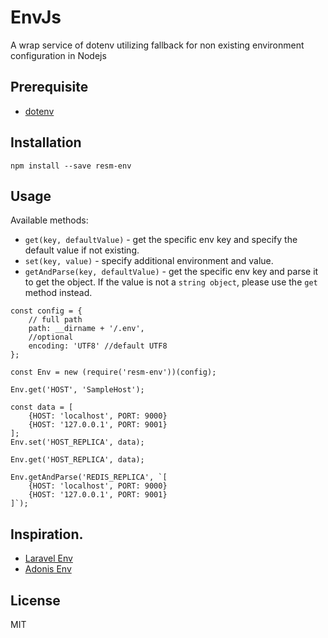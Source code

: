 # EnvJs
A wrap service of dotenv utilizing fallback for non existing environment configuration in Nodejs

## Prerequisite
- [dotenv](https://github.com/motdotla/dotenv) 

## Installation 
`npm install --save resm-env`

## Usage

Available methods:
- `get(key, defaultValue)` - get the specific env key and specify the default value if not existing.
- `set(key, value)` - specify additional environment and value.
- `getAndParse(key, defaultValue)` - get the specific env key and parse it to get the object. If the value is not a `string object`, please use the `get` method instead.

```
const config = {
    // full path
    path: __dirname + '/.env',
    //optional
    encoding: 'UTF8' //default UTF8
};

const Env = new (require('resm-env'))(config);

Env.get('HOST', 'SampleHost');

const data = [
    {HOST: 'localhost', PORT: 9000}
    {HOST: '127.0.0.1', PORT: 9001}
];
Env.set('HOST_REPLICA', data);

Env.get('HOST_REPLICA', data);

Env.getAndParse('REDIS_REPLICA', `[
    {HOST: 'localhost', PORT: 9000}
    {HOST: '127.0.0.1', PORT: 9001}
]`);
```

## Inspiration.
- [Laravel Env](https://laravel.com/docs/5.6/helpers#method-env) 
- [Adonis Env](https://adonisjs.com/docs/4.0/configuration-and-env#_environment_variables)

## License 
MIT
